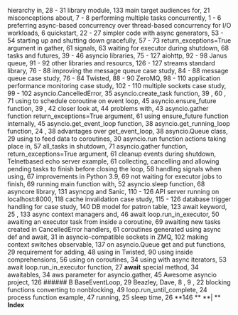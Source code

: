 hierarchy in,  28 - 31 library module,  133 main target audiences for,  21 misconceptions about,  7 - 8 performing multiple tasks concurrently,  1 - 6 preferring async-based concurrency over thread-based concurrency for I/O workloads,  6 quickstart,  22 - 27 simpler code with async generators,  53 - 54 starting up and shutting down gracefully, 57 - 73 return_exceptions=True argument in gather,  61 signals,  63 waiting for executor during shutdown, 68 tasks and futures,  39 - 46 asyncio libraries,  75 - 127 aiohttp,  92 - 98 Janus queue,  91 - 92 other libraries and resourcs,  126 - 127 streams standard library,  76 - 88 improving the message queue case study, 84 - 88 message queue case study,  76 - 84 Twisted,  88 - 90 ZeroMQ,  98 - 110 application performance monitoring case study,  102 - 110 multiple sockets case study,  99 - 102 asyncio.CancelledError,  35 asyncio.create_task function,  39 ,  60 ,  71 using to schedule coroutine on event loop, 45 asyncio.ensure_future function,  39 ,  42 closer look at,  44 problems with,  43 asyncio.gather function return_exceptions=True argument,  61 using ensure_future function internally,  45 asyncio.get_event_loop function,  38 asyncio.get_running_loop function,  24 ,  38 advantages over get_event_loop,  38 asyncio.Queue class,  29 using to feed data to coroutines,  30 asyncio.run function actions taking place in,  57 all_tasks in shutdown,  71 asyncio.gather function, return_exceptions=True argument,  61 cleanup events during shutdown, Telnetbased echo server example,  61 collecting, cancelling and allowing pending tasks to finish before closing the loop,  58 handling signals when using,  67 improvements in Python 3.9,  69 not waiting for executor jobs to finish,  69 running main function with,  52 asyncio.sleep function,  68 asyncore library,  131 asyncpg and Sanic,  110 - 126 API server running on localhost:8000,  118 cache invalidation case study,  115 - 126 database trigger handling for case study,  140 DB model for patron table,  123 await keyword,  25 ,  133 async context managers and,  46 await loop.run_in_executor,  50 awaiting an executor task from inside a coroutine,  69 awaiting new tasks created in CancelledError handlers,  61 coroutines generated using async def and await,  31 in asyncio-compatible sockets in ZMQ,  102 making context switches observable,  137 on asyncio.Queue get and put functions,  29 requirement for adding,  48 using in Twisted,  90 using inside comprehensions,  56 using on coroutines,  34 using with async iterators,  53 await loop.run_in_executor function,  27 __await__ special method,  34 awaitables,  34 aws parameter for asyncio.gather,  45 Awesome asyncio project,  126 ###### B
 BaseEventLoop,  29 Beazley, Dave,  8 ,  9 ,  22 blocking functions converting to nonblocking,  49 loop.run_until_complete,  24 process function example,  47 running,  25 sleep time,  26 **146 ** **| ** **Index**